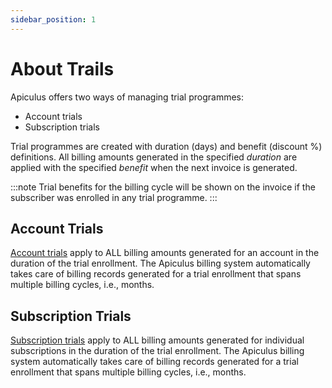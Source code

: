 ```yaml
---
sidebar_position: 1
---
```

# About Trails

Apiculus offers two ways of managing trial programmes:
- Account trials 
- Subscription trials

Trial programmes are created with duration (days) and benefit (discount %) definitions. All billing amounts generated in the specified _duration_ are applied with the specified _benefit_ when the next invoice is generated.

:::note
Trial benefits for the billing cycle will be shown on the invoice if the subscriber was enrolled in any trial programme.
:::

## Account Trials
[Account trials](https://docs.apiculus.com/hc/en-in/articles/12880077124893) apply to ALL billing amounts generated for an account in the duration of the trial enrollment. The Apiculus billing system automatically takes care of billing records generated for a trial enrollment that spans multiple billing cycles, i.e., months.

## Subscription Trials
[Subscription trials](https://docs.apiculus.com/hc/en-in/articles/12880299629469) apply to ALL billing amounts generated for individual subscriptions in the duration of the trial enrollment. The Apiculus billing system automatically takes care of billing records generated for a trial enrollment that spans multiple billing cycles, i.e., months.